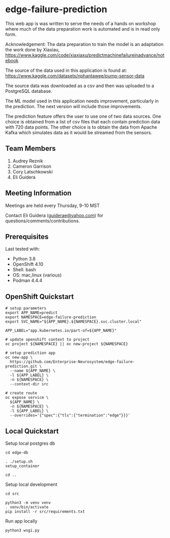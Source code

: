 # edge-failure-prediction

This web app is was written to serve the needs of a hands on workshop where much of the data preparation work is automated and is in read only form.

Acknowledgement: The data preparation to train the model is an adaptation the work done by
Xiaxiau, <https://www.kaggle.com/code/xiaxiaxu/predictmachinefailureinadvance/notebook>

The source of the data used in this application is found at: <https://www.kaggle.com/datasets/nphantawee/pump-sensor-data>

The source data was downloaded as a csv and then was uploaded to a PostgreSQL database.

The ML model used in this application needs improvement, particularly in the prediction.  The next version will include those improvements.

The prediction feature offers the user to use one of two data sources.  One choice is obtained from a list of csv files that each contain prediction data with 720 data points.  The other choice is to obtain the data from Apache Kafka which simulates data as it would be streamed from the sensors.

## Team Members

1. Audrey Reznik
1. Cameron Garrison
1. Cory Latschkowski
1. Eli Guidera

## Meeting Information

Meetings are held every Thursday, 9-10 MST

Contact Eli Guidera (guiderae@yahoo.com) for questions/comments/contributions.

## Prerequisites

Last tested with:

- Python 3.8
- OpenShift 4.10
- Shell: bash
- OS: mac,linux (various)
- Podman 4.4.4

## OpenShift Quickstart

```
# setup parameters
export APP_NAME=predict
export NAMESPACE=edge-failure-prediction
export SVC_NAME="${APP_NAME}.${NAMESPACE}.svc.cluster.local"

APP_LABEL="app.kubernetes.io/part-of=${APP_NAME}"
```

```
# update openshift context to project
oc project ${NAMESPACE} || oc new-project ${NAMESPACE}
```

```
# setup prediction app
oc new-app \
  https://github.com/Enterprise-Neurosystem/edge-failure-prediction.git \
  --name ${APP_NAME} \
  -l ${APP_LABEL} \
  -n ${NAMESPACE} \
  --context-dir src

# create route
oc expose service \
  ${APP_NAME} \
  -n ${NAMESPACE} \
  -l ${APP_LABEL} \
  --overrides='{"spec":{"tls":{"termination":"edge"}}}'
```

## Local Quickstart

Setup local postgres db

```
cd edge-db

. ./setup.sh
setup_container

cd ..
```

Setup local development

```
cd src

python3 -m venv venv
. venv/bin/activate
pip install -r src/requirements.txt
```

Run app locally

```
python3 wsgi.py
```
